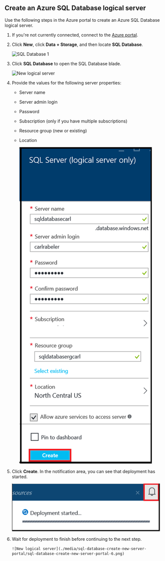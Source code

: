 
<!--
includes/sql-database-create-new-server-portal.md

Latest Freshness check:  2016-04-11 , carlrab.

As of circa 2016-04-11, the following topics might include this include:
articles/sql-database/sql-database-get-started-tutorial.md

-->
## Create an Azure SQL Database logical server
Use the following steps in the Azure portal to create an Azure SQL Database logical server.

1. If you're not currently connected, connect to the [Azure portal](http://portal.azure.com).
2. Click **New**, click **Data + Storage**, and then locate **SQL Database**.
   
      ![SQL Database 1](./media/sql-database-get-started/sql-database-new-database-1.png)
3. Click **SQL Database** to open the SQL Database blade.
   
      ![New logical server](./media/sql-database-get-started/sql-database-new-database-2.png)
4. Provide the values for the following server properties:
   
   * Server name
   * Server admin login
   * Password
   * Subscription (only if you have multiple subscriptions)
   * Resource group (new or existing)
   * Location
     
        ![New logical server](./media/sql-database-create-new-server-portal/sql-database-create-new-server-portal-4.png)
5. Click **Create**. In the notification area, you can see that deployment has started.
   
      ![New logical server](./media/sql-database-create-new-server-portal/sql-database-create-new-server-portal-5.png)
6. Wait for deployment to finish before continuing to the next step.
   
       ![New logical server](./media/sql-database-create-new-server-portal/sql-database-create-new-server-portal-6.png)


